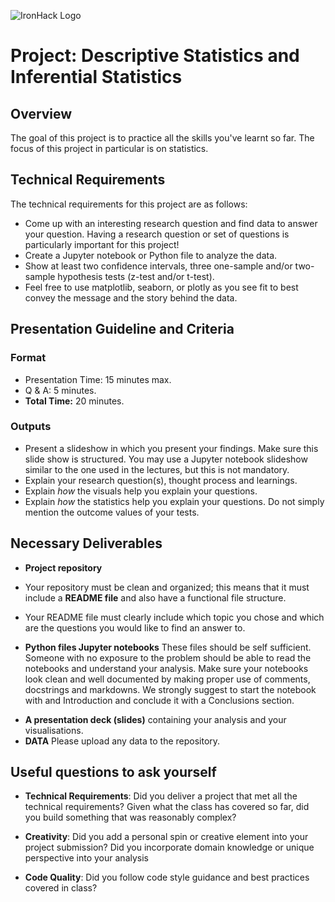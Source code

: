 ![IronHack Logo](https://s3-eu-west-1.amazonaws.com/ih-materials/uploads/upload_d5c5793015fec3be28a63c4fa3dd4d55.png)

# Project: Descriptive Statistics and Inferential Statistics

## Overview
The goal of this project is to practice all the skills you've learnt so far. The focus of this project in particular is on statistics. 


## Technical Requirements

The technical requirements for this project are as follows:

- Come up with an interesting research question and find data to answer your question. Having a research question or set of questions is particularly important for this project! 
- Create a Jupyter notebook or Python file to analyze the data.
 - Show at least two confidence intervals, three one-sample and/or two-sample hypothesis tests (z-test and/or t-test).
 - Feel free to use matplotlib, seaborn, or plotly as you see fit to best convey
   the message and the story behind the data.

## Presentation Guideline and Criteria

### Format

* Presentation Time: 15 minutes max.
* Q & A: 5 minutes.
* **Total Time:** 20 minutes.

### Outputs

* Present a slideshow in which you present your findings. Make sure this slide show is structured. You may use a Jupyter notebook slideshow similar to the one used in the lectures, but this is not mandatory.  
* Explain your research question(s), thought process and learnings. 
* Explain *how* the visuals help you explain your questions. 
* Explain *how* the statistics help you explain your questions. Do not simply mention the outcome values of your tests. 

## Necessary Deliverables

* **Project repository** 
* Your repository must be clean and organized; this means that it must include a **README file** and also have a functional file structure. 
* Your README file must clearly include which topic you chose and which are the questions you would like to find an answer to.

* **Python files Jupyter notebooks**
These files should be self sufficient. Someone with no exposure to the problem should be able to read the notebooks and understand your analysis. Make sure your notebooks look clean and well documented by making proper use of comments, docstrings and markdowns. We strongly suggest to start the notebook with and Introduction and conclude it with a Conclusions section. 

- **A presentation deck (slides)** containing your analysis and your visualisations.
- **DATA** Please upload any data to the repository.
 
## Useful questions to ask yourself

* __Technical Requirements__: Did you deliver a project that met all the technical requirements? Given what the class has covered so far, did you build something that was reasonably complex?

* __Creativity__: Did you add a personal spin or creative element into your project submission? Did you incorporate domain knowledge or unique perspective into your analysis

* __Code Quality__: Did you follow code style guidance and best practices covered in class?



